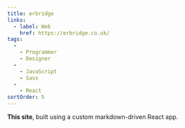 ```yaml
---
title: erbridge
links:
  - label: Web
    href: https://erbridge.co.uk/
tags:
  -
    - Programmer
    - Designer
  -
    - JavaScript
    - Sass
  -
    - React
sortOrder: 5
---
```


**This site**, built using a custom markdown-driven React app.
